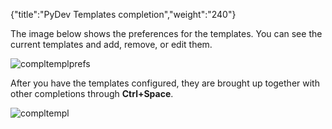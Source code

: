 {"title":"PyDev Templates completion","weight":"240"}

The image below shows the preferences for the templates. You can see the current templates and add, remove, or edit them.

![compltemplprefs](/Images/appc/pydev.org/images/completion/compltemplprefs.png)

After you have the templates configured, they are brought up together with other completions through **Ctrl+Space**.

![compltempl](/Images/appc/pydev.org/images/completion/compltempl.png)
